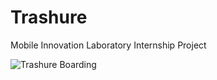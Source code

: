 # Trashure
Mobile Innovation Laboratory Internship Project

![Trashure Boarding](https://raw.githubusercontent.com/mrandika/ios-trashure/master/TrashureBoarding.png)
